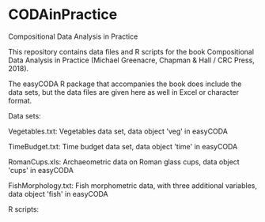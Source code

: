 # CODAinPractice
Compositional Data Analysis in Practice

This repository contains data files and R scripts for the book Compositional Data Analysis in Practice (Michael Greenacre, Chapman & Hall / CRC Press, 2018).

The easyCODA R package that accompanies the book does include the data sets, but the data files are given here as well in Excel or character format.

Data sets:

Vegetables.txt: Vegetables data set, data object 'veg' in easyCODA

TimeBudget.txt: Time budget data set, data object 'time' in easyCODA

RomanCups.xls:  Archaeometric data on Roman glass cups, data object 'cups' in easyCODA

FishMorphology.txt: Fish morphometric data, with three additional variables, data object 'fish' in easyCODA 

R scripts:
